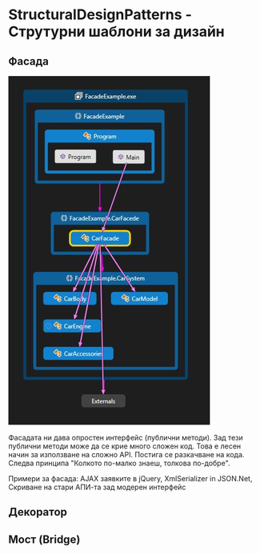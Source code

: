 # StructuralDesignPatterns - Струтурни шаблони за дизайн

## Фасада
![Facade pattern](/FacadeExample/CodeMap-Facade.JPG?raw=truea)

Фасадата ни дава опростен интерфейс (публични методи). Зад тези публични методи може да се крие много сложен код.
Това е лесен начин за използване на сложно API. Постига се разкачване на кода. 
Следва принципа "Колкото по-малко знаеш, толкова по-добре".

Примери за фасада: AJAX заявките в jQuery, XmlSerializer in JSON.Net, Скриване на стари АПИ-та зад модерен интерфейс

## Декоратор


## Мост (Bridge)
